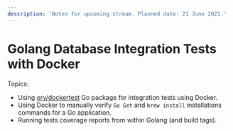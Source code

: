 ```yaml
---
description: 'Notes for upcoming stream. Planned date: 21 June 2021.'
---
```


# Golang Database Integration Tests with Docker

Topics:

* Using [ory/dockertest](https://github.com/ory/dockertest) Go package for integration tests using Docker.
* Using Docker to manually verify `Go Get` and `brew install` installations commands for a Go application.
* Running tests coverage reports from within Golang \(and build tags\).



